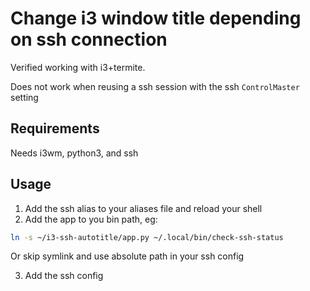 # Change i3 window title depending on ssh connection

Verified working with i3+termite.

Does not work when reusing a ssh session with the ssh `ControlMaster` setting


## Requirements

Needs i3wm, python3, and ssh

## Usage

1. Add the ssh alias to your aliases file and reload your shell
2. Add the app to you bin path, eg:

```bash
ln -s ~/i3-ssh-autotitle/app.py ~/.local/bin/check-ssh-status
```
Or skip symlink and use absolute path in your ssh config

3. Add the ssh config
